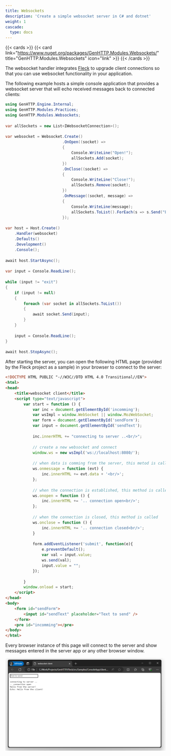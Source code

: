```yaml
---
title: Websockets
description: 'Create a simple websocket server in C# and dotnet'
weight: 1
cascade:
  type: docs
---
```


{{< cards >}}
{{< card link="https://www.nuget.org/packages/GenHTTP.Modules.Websockets/" title="GenHTTP.Modules.Websockets" icon="link" >}}
{{< /cards >}}

The websocket handler integrates [Fleck](https://github.com/statianzo/Fleck) to upgrade client connections so that you
can use websocket functionality in your application.

The following example hosts a simple console application that provides a websocket server that will echo received messages back
to connected clients:

```csharp
using GenHTTP.Engine.Internal;
using GenHTTP.Modules.Practices;
using GenHTTP.Modules.Websockets;

var allSockets = new List<IWebsocketConnection>();

var websocket = Websocket.Create()
                         .OnOpen((socket) =>
                         {
                             Console.WriteLine("Open!");
                             allSockets.Add(socket);
                         })
                         .OnClose((socket) =>
                         {
                             Console.WriteLine("Close!");
                             allSockets.Remove(socket);
                         })
                         .OnMessage((socket, message) =>
                         {
                             Console.WriteLine(message);
                             allSockets.ToList().ForEach(s => s.Send("Echo: " + message));
                         });

var host = Host.Create()
    .Handler(websocket)
    .Defaults()
    .Development()
    .Console();

await host.StartAsync();

var input = Console.ReadLine();

while (input != "exit")
{
    if (input != null)
    {
        foreach (var socket in allSockets.ToList())
        {
            await socket.Send(input);
        }
    }

    input = Console.ReadLine();
}

await host.StopAsync();
```

After starting the server, you can open the following HTML page (provided by the Fleck project as a sample)
in your browser to connect to the server:

```html
<!DOCTYPE HTML PUBLIC "-//W3C//DTD HTML 4.0 Transitional//EN">
<html>
<head>
    <title>websocket client</title>
    <script type="text/javascript">
        var start = function () {
            var inc = document.getElementById('incomming');
            var wsImpl = window.WebSocket || window.MozWebSocket;
            var form = document.getElementById('sendForm');
            var input = document.getElementById('sendText');
            
            inc.innerHTML += "connecting to server ..<br/>";

            // create a new websocket and connect
            window.ws = new wsImpl('ws://localhost:8080/');

            // when data is comming from the server, this metod is called
            ws.onmessage = function (evt) {
                inc.innerHTML += evt.data + '<br/>';
            };

            // when the connection is established, this method is called
            ws.onopen = function () {
                inc.innerHTML += '.. connection open<br/>';
            };

            // when the connection is closed, this method is called
            ws.onclose = function () {
                inc.innerHTML += '.. connection closed<br/>';
            }
            
			form.addEventListener('submit', function(e){
				e.preventDefault();
				var val = input.value;
				ws.send(val);
				input.value = "";
			});
            
        }
        window.onload = start;
    </script>
</head>
<body>
	<form id="sendForm">
		<input id="sendText" placeholder="Text to send" />
	</form>
    <pre id="incomming"></pre>
</body>
</html>

```

Every browser instance of this page will connect to the server and show messages entered in the
server app or any other browser window.

![A browser window showing the sample app in action](websockets.png)
